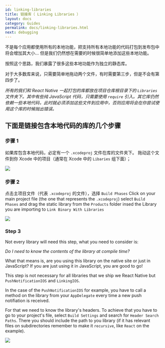 ```yaml
---
id: linking-libraries
title: 链接库（ Linking Libraries ）
layout: docs
category: Guides
permalink: docs/linking-libraries.html
next: debugging
---
```


不是每个应用都使用所有的本地功能，把支持所有本地功能的代码打包到发布包中将会增加其大小... 但是我们仍然想在需要的时候很简单地添加这些本地功能。

按照这个思路，我们暴露了很多这些本地功能作为独立的静态库。

对于大多数库来说，只需要简单地拖动两个文件，有时需要第三步，但是不会有第四步了。

_所有的我们和 React Native 一起打包的库都放在项目仓库根目录下的 `Libraries` 文件夹下。其中有些纯 JavaScript 代码，只需要使用 `require` 引入。其它库仍然依赖一些本地代码，此时就必须添加这些文件到应用中，否则应用将会在你尝试使用这个库的时候抛出错误。_

## 下面是链接包含本地代码的库的几个步骤

### 步骤 1

如果库包含本地代码，必定有一个 `.xcodeproj` 文件在库的文件夹下。
拖动这个文件到你 Xcode 中的项目（通常在 Xcode 中的 `Libaries` 组下面）；

![](http://facebook.github.io/react-native/img/AddToLibraries.png)

### 步骤 2

点击主项目文件（代表 `.xcodeproj` 的文件），选择 `Build Phases`
Click on your main project file (the one that represents the `.xcodeproj`)
select `Build Phases` and drag the static library from the `Products` folder
insed the Library you are importing to `Link Binary With Libraries`

![](/react-native/img/AddToBuildPhases.png)

### Step 3

Not every library will need this step, what you need to consider is:

_Do I need to know the contents of the library at compile time?_

What that means is, are you using this library on the native site or just in
JavaScript? If you are just using it in JavaScript, you are good to go!


This step is not necessary for all libraries that we ship we React Native but
`PushNotificationIOS` and `LinkingIOS`.

In the case of the `PushNotificationIOS` for example, you have to call a method
on the library from your `AppDelegate` every time a new push notifiation is
received.

For that we need to know the library's headers. To achieve that you have to go
to your project's file, select `Build Settings` and search for `Header Search
Paths`. There you should include the path to you library (if it has relevant
files on subdirectories remember to make it `recursive`, like `React` on the
example).

![](/react-native/img/AddToSearchPaths.png)
